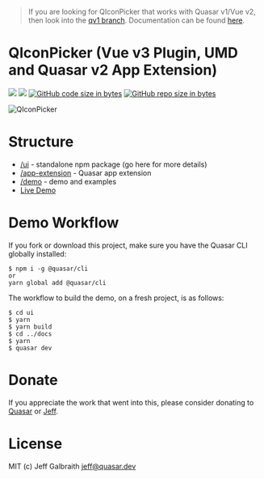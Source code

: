 > If you are looking for QIconPicker that works with Quasar v1/Vue v2, then look into the [qv1 branch](https://github.com/quasarframework/quasar-ui-qiconpicker/tree/qv1). Documentation can be found [here](https://quasarframework.github.io/quasar-ui-qiconpicker).

QIconPicker (Vue v3 Plugin, UMD and Quasar v2 App Extension)
===

![](https://img.shields.io/npm/v/@quasar/quasar-ui-qiconpicker/next?label=@quasar/quasar-ui-qiconpicker)
![](https://img.shields.io/npm/v/@quasar/quasar-app-extension-qiconpicker/next?label=@quasar/quasar-app-extension-qiconpicker)
[![GitHub code size in bytes](https://img.shields.io/github/languages/code-size/quasarframework/app-extension-qiconpicker.svg)]()
[![GitHub repo size in bytes](https://img.shields.io/github/repo-size/quasarframework/app-extension-qiconpicker.svg)]()

![QIconPicker](https://raw.githubusercontent.com/quasarframework/quasar-ui-qiconpicker/dev/demo/public/q-icon-picker.png)

# Structure
* [/ui](ui) - standalone npm package (go here for more details)
* [/app-extension](app-extension) - Quasar app extension
* [/demo](https://github.com/quasarframework/quasar-ui-qiconpicker/tree/master/demo) - demo and examples
* [Live Demo](https://qiconpicker.netlify.app/)

# Demo Workflow
If you fork or download this project, make sure you have the Quasar CLI globally installed:

```
$ npm i -g @quasar/cli
or
yarn global add @quasar/cli
```

The workflow to build the demo, on a fresh project, is as follows:
```
$ cd ui
$ yarn
$ yarn build
$ cd ../docs
$ yarn
$ quasar dev
```

# Donate
If you appreciate the work that went into this, please consider donating to [Quasar](https://donate.quasar.dev) or [Jeff](https://github.com/sponsors/hawkeye64).

# License
MIT (c) Jeff Galbraith <jeff@quasar.dev>
